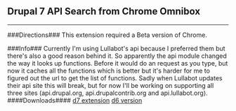 ## Drupal 7 API Search from Chrome Omnibox ##
- - -
###Directions###
This extension required a Beta version of Chrome.

###Info###
Currently I'm using Lullabot's api because I preferred them but there's also a good reason behind it. 
So apparently the api module changed the way it looks up functions. 
Before it would do an request as you type, but now it caches all the functions which is better but it's harder for me to figured out the url to get the list of functions. 
Sadly when Lullabot updates their api site this will break, but for now I'll be working on supporting all three sites (api.drupal.org, api.drupalcontrib.org and api.lullabot.org).
####Downloads####
[d7 extension](https://github.com/downloads/ericduran/chrome_drupal_api_search/drupal_omnibox_api_search_d7.crx)
[d6 version](https://github.com/downloads/ericduran/chrome_drupal_api_search/drupal_omnibox_api_search.crx)
